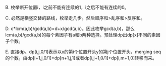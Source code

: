 B. 枚举断开位置i，i之前不能有连续的1，i之后不能有连续的0。

C. 必然是横竖交替的路线，枚举走几步。然后顺序和>乱序和>反序和。

D. c*lcm(a,b)/gcd(a,b)=d+x/gcd(a,b)。因此枚举gcd(a,b)，那么lcm(a,b)/gcd(a,b)的每个素因子有a和b两种选择。预处理dp出dp[x]不同的素因子个数。

E. 直接dp。dp[i,j,0/1]表示以x的第i个位置开头y的第j个位置开头，merging seq的个数。由dp[i+1,j,0/1]+dp[n+1,j,1]或者dp[i,j+1,0/1]+dp[i,m+1,0]转移而来。
